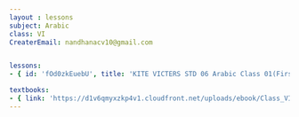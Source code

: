 ```yaml
--- 
layout : lessons 
subject: Arabic 
class: VI
CreaterEmail: nandhanacv10@gmail.com


lessons: 
- { id: 'fOd0zkEuebU', title: 'KITE VICTERS STD 06 Arabic Class 01(First Bell-ഫസ്റ്റ് ബെല്‍)' }

textbooks:
- { link: 'https://d1v6qmyxzkp4v1.cloudfront.net/uploads/ebook/Class_VI/KeralaArabicReaderAcadamic/KeralaArabicReaderAcadamic.pdf', title: 'Arabic part 1' , medium: '' }
---
```


